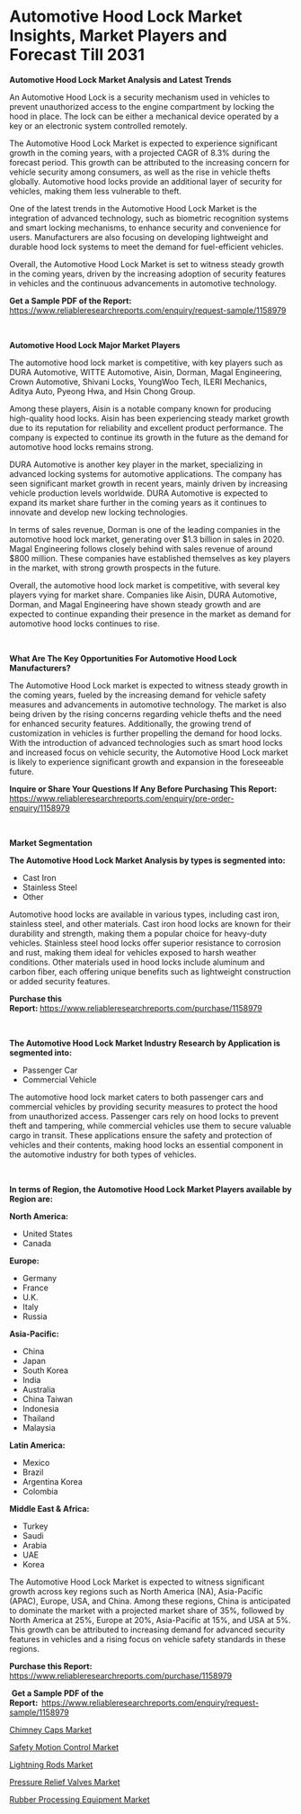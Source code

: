 <p><h1>Automotive Hood Lock Market Insights, Market Players and Forecast Till 2031</h1></p><p><strong>Automotive Hood Lock Market Analysis and Latest Trends</strong></p>
<p><p>An Automotive Hood Lock is a security mechanism used in vehicles to prevent unauthorized access to the engine compartment by locking the hood in place. The lock can be either a mechanical device operated by a key or an electronic system controlled remotely.</p><p>The Automotive Hood Lock Market is expected to experience significant growth in the coming years, with a projected CAGR of 8.3% during the forecast period. This growth can be attributed to the increasing concern for vehicle security among consumers, as well as the rise in vehicle thefts globally. Automotive hood locks provide an additional layer of security for vehicles, making them less vulnerable to theft.</p><p>One of the latest trends in the Automotive Hood Lock Market is the integration of advanced technology, such as biometric recognition systems and smart locking mechanisms, to enhance security and convenience for users. Manufacturers are also focusing on developing lightweight and durable hood lock systems to meet the demand for fuel-efficient vehicles.</p><p>Overall, the Automotive Hood Lock Market is set to witness steady growth in the coming years, driven by the increasing adoption of security features in vehicles and the continuous advancements in automotive technology.</p></p>
<p><strong>Get a Sample PDF of the Report:&nbsp;</strong> <a href="https://www.reliableresearchreports.com/enquiry/request-sample/1158979">https://www.reliableresearchreports.com/enquiry/request-sample/1158979</a></p>
<p>&nbsp;</p>
<p><strong>Automotive Hood Lock Major Market Players</strong></p>
<p><p>The automotive hood lock market is competitive, with key players such as DURA Automotive, WITTE Automotive, Aisin, Dorman, Magal Engineering, Crown Automotive, Shivani Locks, YoungWoo Tech, ILERI Mechanics, Aditya Auto, Pyeong Hwa, and Hsin Chong Group. </p><p>Among these players, Aisin is a notable company known for producing high-quality hood locks. Aisin has been experiencing steady market growth due to its reputation for reliability and excellent product performance. The company is expected to continue its growth in the future as the demand for automotive hood locks remains strong.</p><p>DURA Automotive is another key player in the market, specializing in advanced locking systems for automotive applications. The company has seen significant market growth in recent years, mainly driven by increasing vehicle production levels worldwide. DURA Automotive is expected to expand its market share further in the coming years as it continues to innovate and develop new locking technologies.</p><p>In terms of sales revenue, Dorman is one of the leading companies in the automotive hood lock market, generating over $1.3 billion in sales in 2020. Magal Engineering follows closely behind with sales revenue of around $800 million. These companies have established themselves as key players in the market, with strong growth prospects in the future.</p><p>Overall, the automotive hood lock market is competitive, with several key players vying for market share. Companies like Aisin, DURA Automotive, Dorman, and Magal Engineering have shown steady growth and are expected to continue expanding their presence in the market as demand for automotive hood locks continues to rise.</p></p>
<p>&nbsp;</p>
<p><strong>What Are The Key Opportunities For Automotive Hood Lock Manufacturers?</strong></p>
<p><p>The Automotive Hood Lock market is expected to witness steady growth in the coming years, fueled by the increasing demand for vehicle safety measures and advancements in automotive technology. The market is also being driven by the rising concerns regarding vehicle thefts and the need for enhanced security features. Additionally, the growing trend of customization in vehicles is further propelling the demand for hood locks. With the introduction of advanced technologies such as smart hood locks and increased focus on vehicle security, the Automotive Hood Lock market is likely to experience significant growth and expansion in the foreseeable future.</p></p>
<p><strong>Inquire or Share Your Questions If Any Before Purchasing This Report:</strong> <a href="https://www.reliableresearchreports.com/enquiry/pre-order-enquiry/1158979">https://www.reliableresearchreports.com/enquiry/pre-order-enquiry/1158979</a></p>
<p>&nbsp;</p>
<p><strong>Market Segmentation</strong></p>
<p><strong>The Automotive Hood Lock Market Analysis by types is segmented into:</strong></p>
<p><ul><li>Cast Iron</li><li>Stainless Steel</li><li>Other</li></ul></p>
<p><p>Automotive hood locks are available in various types, including cast iron, stainless steel, and other materials. Cast iron hood locks are known for their durability and strength, making them a popular choice for heavy-duty vehicles. Stainless steel hood locks offer superior resistance to corrosion and rust, making them ideal for vehicles exposed to harsh weather conditions. Other materials used in hood locks include aluminum and carbon fiber, each offering unique benefits such as lightweight construction or added security features.</p></p>
<p><strong>Purchase this Report:&nbsp;</strong><a href="https://www.reliableresearchreports.com/purchase/1158979">https://www.reliableresearchreports.com/purchase/1158979</a></p>
<p>&nbsp;</p>
<p><strong>The Automotive Hood Lock Market Industry Research by Application is segmented into:</strong></p>
<p><ul><li>Passenger Car</li><li>Commercial Vehicle</li></ul></p>
<p><p>The automotive hood lock market caters to both passenger cars and commercial vehicles by providing security measures to protect the hood from unauthorized access. Passenger cars rely on hood locks to prevent theft and tampering, while commercial vehicles use them to secure valuable cargo in transit. These applications ensure the safety and protection of vehicles and their contents, making hood locks an essential component in the automotive industry for both types of vehicles.</p></p>
<p>&nbsp;</p>
<p><strong>In terms of Region, the Automotive Hood Lock Market Players available by Region are:</strong></p>
<p>
    <p> <strong> North America: </strong>
        <ul>
            <li>United States</li>
            <li>Canada</li>
        </ul>
        </p> 
    <p> <strong> Europe: </strong>
        <ul>
            <li>Germany</li>
            <li>France</li>
            <li>U.K.</li>
            <li>Italy</li>
            <li>Russia</li>
        </ul>
        </p> 
    <p> <strong> Asia-Pacific: </strong>
        <ul>
            <li>China</li>
            <li>Japan</li>
            <li>South Korea</li>
            <li>India</li>
            <li>Australia</li>
            <li>China Taiwan</li>
            <li>Indonesia</li>
            <li>Thailand</li>
            <li>Malaysia</li>
        </ul>
        </p> 
    <p> <strong> Latin America: </strong>
        <ul>
            <li>Mexico</li>
            <li>Brazil</li>
            <li>Argentina Korea</li>
            <li>Colombia</li>
        </ul>
        </p> 
    <p> <strong> Middle East & Africa: </strong>
        <ul>
            <li>Turkey</li>
            <li>Saudi</li>
            <li>Arabia</li>
            <li>UAE</li>
            <li>Korea</li>
        </ul>
    </p>
    </p>
<p><p>The Automotive Hood Lock Market is expected to witness significant growth across key regions such as North America (NA), Asia-Pacific (APAC), Europe, USA, and China. Among these regions, China is anticipated to dominate the market with a projected market share of 35%, followed by North America at 25%, Europe at 20%, Asia-Pacific at 15%, and USA at 5%. This growth can be attributed to increasing demand for advanced security features in vehicles and a rising focus on vehicle safety standards in these regions.</p></p>
<p><strong>Purchase this Report: </strong><a href="https://www.reliableresearchreports.com/purchase/1158979">https://www.reliableresearchreports.com/purchase/1158979</a></p>
<p>&nbsp;<strong>Get a Sample PDF of the Report:&nbsp;&nbsp;</strong><a href="https://www.reliableresearchreports.com/enquiry/request-sample/1158979">https://www.reliableresearchreports.com/enquiry/request-sample/1158979</a></p>
<p><strong></strong></p>
<p><p><a href="https://medium.com/p/f58e072711d5/edit">Chimney Caps Market</a></p><p><a href="https://medium.com/p/b06275c219df/edit">Safety Motion Control Market</a></p><p><a href="https://medium.com/p/95d1a3578dbc/edit">Lightning Rods Market</a></p><p><a href="https://medium.com/p/9a41832e4e74/edit">Pressure Relief Valves Market</a></p><p><a href="https://medium.com/p/eedc484a29c3/edit">Rubber Processing Equipment Market</a></p></p>
